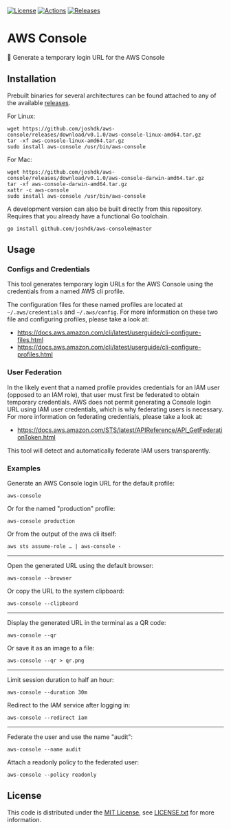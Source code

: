 [![License][license-badge]][license-link]
[![Actions][github-actions-badge]][github-actions-link]
[![Releases][github-release-badge]][github-release-link]

# AWS Console

🔗 Generate a temporary login URL for the AWS Console

## Installation

Prebuilt binaries for several architectures can be found attached to any of the available [releases][github-release-link].

For Linux:
```shell
wget https://github.com/joshdk/aws-console/releases/download/v0.1.0/aws-console-linux-amd64.tar.gz
tar -xf aws-console-linux-amd64.tar.gz
sudo install aws-console /usr/bin/aws-console
```

For Mac:
```shell
wget https://github.com/joshdk/aws-console/releases/download/v0.1.0/aws-console-darwin-amd64.tar.gz
tar -xf aws-console-darwin-amd64.tar.gz
xattr -c aws-console
sudo install aws-console /usr/bin/aws-console
```

A development version can also be built directly from this repository.
Requires that you already have a functional Go toolchain.
```shell
go install github.com/joshdk/aws-console@master
```

## Usage

### Configs and Credentials

This tool generates temporary login URLs for the AWS Console using the credentials from a named AWS cli profile.

The configuration files for these named profiles are located at `~/.aws/credentials` and `~/.aws/config`.
For more information on these two file and configuring profiles, please take a look at:

- https://docs.aws.amazon.com/cli/latest/userguide/cli-configure-files.html
- https://docs.aws.amazon.com/cli/latest/userguide/cli-configure-profiles.html

### User Federation

In the likely event that a named profile provides credentials for an IAM user (opposed to an IAM role), that user must first be federated to obtain temporary credentials.
AWS does not permit generating a Console login URL using IAM user credentials, which is why federating users is necessary.
For more information on federating credentials, please take a look at:

- https://docs.aws.amazon.com/STS/latest/APIReference/API_GetFederationToken.html

This tool will detect and automatically federate IAM users transparently.

### Examples

Generate an AWS Console login URL for the default profile:
```shell
aws-console
```

Or for the named "production" profile:
```shell
aws-console production
```

Or from the output of the aws cli itself:
```shell
aws sts assume-role … | aws-console -
```

---

Open the generated URL using the default browser:
```shell
aws-console --browser
```

Or copy the URL to the system clipboard:
```shell
aws-console --clipboard
```

---

Display the generated URL in the terminal as a QR code:
```shell
aws-console --qr
```

Or save it as an image to a file:
```shell
aws-console --qr > qr.png
```

---

Limit session duration to half an hour:
```shell
aws-console --duration 30m
```

Redirect to the IAM service after logging in:
```shell
aws-console --redirect iam
```

---

Federate the user and use the name "audit":
```shell
aws-console --name audit
```

Attach a readonly policy to the federated user:
```shell
aws-console --policy readonly
```

## License

This code is distributed under the [MIT License][license-link], see [LICENSE.txt][license-file] for more information.

[github-actions-badge]:  https://github.com/joshdk/aws-console/workflows/Build/badge.svg
[github-actions-link]:   https://github.com/joshdk/aws-console/actions
[github-release-badge]:  https://img.shields.io/github/release/joshdk/aws-console/all.svg
[github-release-link]:   https://github.com/joshdk/aws-console/releases
[license-badge]:         https://img.shields.io/badge/license-MIT-green.svg
[license-file]:          https://github.com/joshdk/aws-console/blob/master/LICENSE.txt
[license-link]:          https://opensource.org/licenses/MIT
